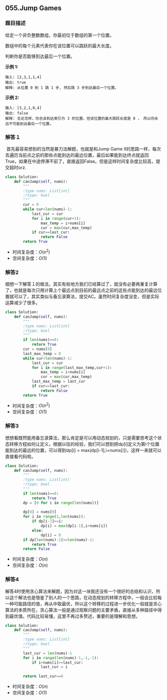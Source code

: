## 055.Jump Games

### 题目描述

给定一个非负整数数组，你最初位于数组的第一个位置。

数组中的每个元素代表你在该位置可以跳跃的最大长度。

判断你是否能够到达最后一个位置。

**示例 1:**

```
输入: [2,3,1,1,4]
输出: true
解释: 从位置 0 到 1 跳 1 步, 然后跳 3 步到达最后一个位置。
```

**示例 2:**

```
输入: [3,2,1,0,4]
输出: false
解释: 无论怎样，你总会到达索引为 3 的位置。但该位置的最大跳跃长度是 0 ， 所以你永远不可能到达最后一个位置。
```



### 解答１

​	首先最容易想到的当然是暴力法解题，也就是和Jump Game II的思路一样，每次去遍历当前点之前的那些点能到达的最远位置，最后如果能到达终点就返回True，如果在中途停滞不前了，直接返回False。但是这样时间复杂度比较高，提交超时orz.

```python
class Solution:
    def canJump(self, nums):
        """
        :type nums: List[int]
        :rtype: bool
        """
        cur = 0
        while cur<len(nums)-1:
            last_cur = cur
            for i in range(cur+1):
                max_temp = i+nums[i]
                cur = max(cur,max_temp)
            if cur==last_cur:
                return False
        return True
```

- 时间复杂度：$O(n^2)$
- 空间复杂度：$O(1)$ 



### 解答2

​	细想一下解答１的做法，其实有些地方我们已经算过了，就没有必要再重复计算了，也就是每次只用计算上个最远点到目前的最远点之前的这些点能到达的最远位置就可以了，其实类似与备忘录算法，提交AC。虽然时间复杂度没变，但是实际运算减少了很多。

```python
class Solution:
    def canJump(self, nums):
        """
        :type nums: List[int]
        :rtype: bool
        """
        if len(nums)==0:
            return True
        cur = nums[0]
        last_max_temp = 0
        while cur<len(nums)-1:
            last_cur = cur
            for i in range(last_max_temp,cur+1):
                max_temp = i+nums[i]
                cur = max(cur,max_temp)
            last_max_temp = last_cur
            if cur==last_cur:
                return False
        return True
```

- 时间复杂度：$O(n^2)$
- 空间复杂度：$O(1)$ 



### 解答3

​	想想看既然能用备忘录算法，那么肯定是可以用动态规划的，只是需要思考这个状态转移方程如何让定义，根据以往的经验，我们可以想到把dp[i]定义为第i个位置能到达的最远的位置，可以得到dp[i] = max(dp[i-1],i+nums[i])，这样一来就可以直接看代码啦。

```python
class Solution:
    def canJump(self, nums):
        """
        :type nums: List[int]
        :rtype: bool
        """
        if len(nums)==0:
            return True
        dp = [0 for i in range(len(nums))]
        
        dp[0] = nums[0]
        for i in range(1,len(nums)):
            if dp[i-1]>=i:
                dp[i] = max(dp[i-1],i+nums[i])
            else:
                dp[i] = 0
        if dp[len(nums)-1]>=len(nums)-1:
            return True
        return False
```

- 时间复杂度：$O(n)$
- 空间复杂度：$O(n)$ 

### 解答4

​	解答4时使用贪心算法来解题，因为对这一块我还没有一个很好的总结和认识，所以这个解法也是借鉴了别人的一个思路，在动态规划的转移方程中，一般会比较每一种可能路径的值，再从中取最优，所以这个转移的过程进一步优化一般就是贪心算法的本质所在，贪心算法一般是通过观察问题的主要矛盾，直接从多种路径中得到最优值。代码比较易懂，这里不再过多赘述，重要的是理解和思想。

```python
class Solution:
    def canJump(self, nums):
        """
        :type nums: List[int]
        :rtype: bool
        """
        last_cur = len(nums)-1
        for i in range(len(nums)-1,-1,-1):
            if i+nums[i]>=last_cur:
                last_cur = i
        
        return last_cur==0
```



- 时间复杂度：$O(n)$
- 空间复杂度：$O(1)$ 



